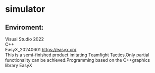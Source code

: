 # simulator
## Enviroment: 
Visual Studio 2022  
C++  
EasyX_20240601 https://easyx.cn/  
This is a semi-finished product imitating Teamfight Tactics.Only partial functionality can be achieved.Programming based on the C++graphics library EasyX
